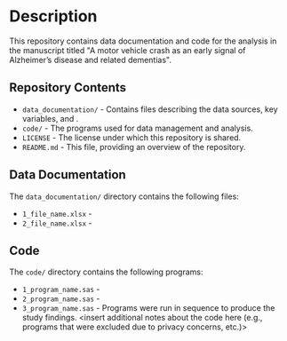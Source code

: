 
# Description
This repository contains data documentation and code for the analysis in the manuscript titled "A motor vehicle crash as an early signal of Alzheimer’s disease and related dementias".
## Repository Contents
- `data_documentation/` - Contains files describing the data sources, key variables, and <insert additional details here>.
- `code/` - The programs used for data management and analysis.
- `LICENSE` - The license under which this repository is shared.
- `README.md` - This file, providing an overview of the repository.
## Data Documentation
The `data_documentation/` directory contains the following files:
- `1_file_name.xlsx` - <insert short description of file here>
- `2_file_name.xlsx` - <insert short description of file here>
## Code
The `code/` directory contains the following programs:
- `1_program_name.sas` - <insert short description of program here>
- `2_program_name.sas` - <insert short description of program here>
- `3_program_name.sas` - <insert short description of program here>
Programs were run in sequence to produce the study findings.
<insert additional notes about the code here (e.g., programs that were excluded due to privacy concerns, etc.)>
